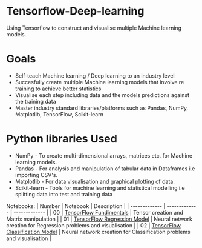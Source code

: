 # Tensorflow-Deep-learning
Using Tensorflow to construct and visualise multiple Machine learning models.

# Goals
* Self-teach Machine learning / Deep learning to an industry level
* Succesfully create multiple Machine learning models that involve re training to achieve better statistics
* Visualise each step including data and the models predictions against the training data 
* Master industry standard libraries/platforms such as Pandas, NumPy, Matplotlib, TensorFlow, Scikit-learn

# Python libraries Used
* NumPy - To create multi-dimensional arrays, matrices etc. for Machine learning models.
* Pandas - For analysis and manipulation of tabular data in Dataframes i.e importing CSV's.
* Matplotlib - For data visualisation and graphical plotting of data.
* Scikit-learn - Tools for machine learning and statistical modelling i.e splitting data into test and training data

Notebooks:
| Number | Notebook | Description |
| ------------- | ------------- | ------------- |
| 00 | [TensorFlow Fundimentals](https://github.com/sayeddotexe/Tensorflow-Deep-Learning/blob/main/00_tensorflow_fundamentals.ipynb) | Tensor creation and Matrix manipulation |
| 01  | [TensorFlow Regression Model](https://github.com/sayeddotexe/Tensorflow-Deep-Learning/blob/main/01_neural_network_regression_with_tensorflow.ipynb) | Neural network creation for Regression problems and visualisation |
| 02  | [TensorFlow Classification Model](https://pages.github.com/) | Neural network creation for Classification problems and visualisation |
